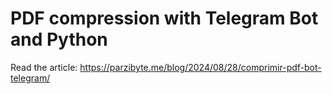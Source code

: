 # PDF compression with Telegram Bot and Python

Read the article: https://parzibyte.me/blog/2024/08/28/comprimir-pdf-bot-telegram/